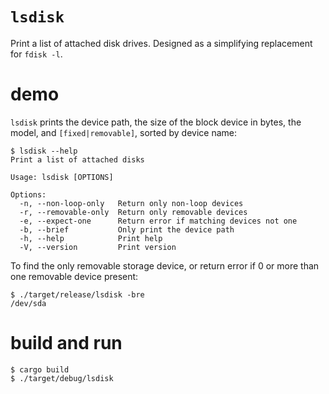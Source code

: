# `lsdisk`

Print a list of attached disk drives.  Designed as a simplifying replacement for `fdisk -l`.

# demo

`lsdisk` prints the device path, the size of the block device in bytes, the model, and `[fixed|removable]`, sorted by device name:

```console
$ lsdisk --help
Print a list of attached disks

Usage: lsdisk [OPTIONS]

Options:
  -n, --non-loop-only   Return only non-loop devices
  -r, --removable-only  Return only removable devices
  -e, --expect-one      Return error if matching devices not one
  -b, --brief           Only print the device path
  -h, --help            Print help
  -V, --version         Print version
```

To find the only removable storage device, or return error if 0 or more than one removable device present:

```console
$ ./target/release/lsdisk -bre
/dev/sda
```

# build and run

```console
$ cargo build
$ ./target/debug/lsdisk
```